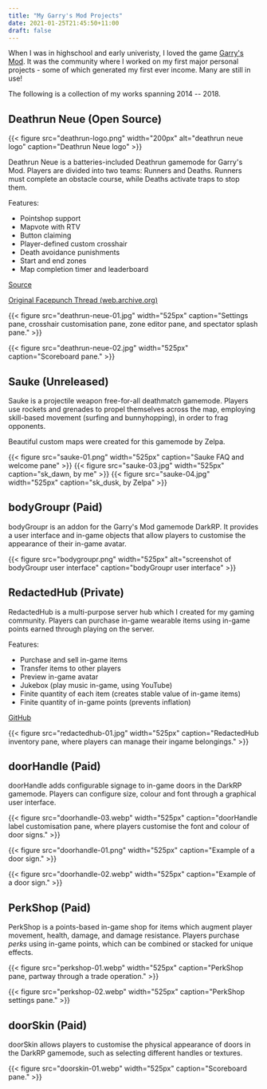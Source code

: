 ```yaml
---
title: "My Garry's Mod Projects"
date: 2021-01-25T21:45:50+11:00
draft: false 
---
```


When I was in highschool and early univeristy, I loved the game [Garry's Mod](https://store.steampowered.com/app/4000/Garrys_Mod/). It was the community where I worked on my first major personal projects - some of which generated my first ever income. Many are still in use!

The following is a collection of my works spanning 2014 -- 2018.

## Deathrun Neue (Open Source)

{{< figure src="deathrun-logo.png" width="200px" alt="deathrun neue logo" caption="Deathrun Neue logo" >}}

Deathrun Neue is a batteries-included Deathrun gamemode for Garry's Mod. Players are divided into two teams: Runners and Deaths. Runners must complete an obstacle course, while Deaths activate traps to stop them.

Features:

* Pointshop support
* Mapvote with RTV
* Button claiming
* Player-defined custom crosshair
* Death avoidance punishments
* Start and end zones
* Map completion timer and leaderboard

[Source](https://github.com/arizard/deathrun)

[Original Facepunch Thread (web.archive.org)](http://web.archive.org/web/20160629062629/https://facepunch.com/showthread.php?t=1476758)

{{< figure src="deathrun-neue-01.jpg" width="525px" caption="Settings pane, crosshair customisation pane, zone editor pane, and spectator splash pane." >}}

{{< figure src="deathrun-neue-02.jpg" width="525px" caption="Scoreboard pane." >}}

## Sauke (Unreleased)

Sauke is a projectile weapon free-for-all deathmatch gamemode. Players use rockets and grenades to propel themselves across the map, employing skill-based movement (surfing and bunnyhopping), in order to frag opponents.

Beautiful custom maps were created for this gamemode by Zelpa.

{{< figure src="sauke-01.png" width="525px" caption="Sauke FAQ and welcome pane" >}}
{{< figure src="sauke-03.jpg" width="525px" caption="sk_dawn, by me" >}}
{{< figure src="sauke-04.jpg" width="525px" caption="sk_dusk, by Zelpa" >}}

## bodyGroupr (Paid)

bodyGroupr is an addon for the Garry's Mod gamemode DarkRP. It provides a user interface and in-game objects that allow players to customise the appearance of their in-game avatar.

{{< figure src="bodygroupr.png" width="525px" alt="screenshot of bodyGroupr user interface" caption="bodyGroupr user interface" >}}

## RedactedHub (Private)

RedactedHub is a multi-purpose server hub which I created for my gaming community. Players can purchase in-game wearable items using in-game points earned through playing on the server.

Features:

* Purchase and sell in-game items
* Transfer items to other players
* Preview in-game avatar
* Jukebox (play music in-game, using YouTube)
* Finite quantity of each item (creates stable value of in-game items)
* Finite quantity of in-game points (prevents inflation)

[GitHub](https://github.com/Arizard/redactedhub)

{{< figure src="redactedhub-01.jpg" width="525px" caption="RedactedHub inventory pane, where players can manage their ingame belongings." >}}

## doorHandle (Paid)

doorHandle adds configurable signage to in-game doors in the DarkRP gamemode. Players can configure size, colour and font through a graphical user interface.

{{< figure src="doorhandle-03.webp" width="525px" caption="doorHandle label customisation pane, where players customise the font and colour of door signs." >}}

{{< figure src="doorhandle-01.png" width="525px" caption="Example of a door sign." >}}

{{< figure src="doorhandle-02.webp" width="525px" caption="Example of a door sign." >}}

## PerkShop (Paid)

PerkShop is a points-based in-game shop for items which augment player movement, health, damage, and damage resistance. Players purchase _perks_ using in-game points, which can be combined or stacked for unique effects.

{{< figure src="perkshop-01.webp" width="525px" caption="PerkShop pane, partway through a trade operation." >}}

{{< figure src="perkshop-02.webp" width="525px" caption="PerkShop settings pane." >}}

## doorSkin (Paid)

doorSkin allows players to customise the physical appearance of doors in the DarkRP gamemode, such as selecting different handles or textures.

{{< figure src="doorskin-01.webp" width="525px" caption="Scoreboard pane." >}}


